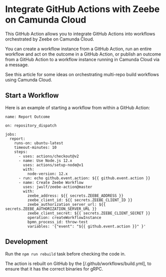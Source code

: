 # Integrate GitHub Actions with Zeebe on Camunda Cloud

This GitHub Action allows you to integrate GitHub Actions into workflows orchestrated by Zeebe on Camunda Cloud.

You can create a workflow instance from a GitHub Action, run an entire workflow and act on the outcome in a GitHub Action, or publish an outcome from a GitHub Action to a workflow instance running in Camunda Cloud via a message.

See this article for some ideas on orchestrating multi-repo build workflows using Camunda Cloud.

## Start a Workflow

Here is an example of starting a workflow from within a GitHub Action:

```
name: Report Outcome

on: repository_dispatch

jobs:
  report:
    runs-on: ubuntu-latest
    timeout-minutes: 10
    steps:
      - uses: actions/checkout@v2
      - name: Use Node.js 12.x
        uses: actions/setup-node@v1
        with:
          node-version: 12.x
      - run: echo github.event.action: ${{ github.event.action }}
      - name: Create Zeebe Workflow
        uses: jwulf/zeebe-action@master
        with:
          zeebe_address: ${{ secrets.ZEEBE_ADDRESS }}
          zeebe_client_id: ${{ secrets.ZEEBE_CLIENT_ID }}
          zeebe_authorization_server_url: ${{ secrets.ZEEBE_AUTHORIZATION_SERVER_URL }}
          zeebe_client_secret: ${{ secrets.ZEEBE_CLIENT_SECRET }}
          operation: createWorkflowInstance
          bpmn_process_id: throw-test
          variables: '{"event": "${{ github.event.action }}" }'
```

## Development

Run the `npm run rebuild` task before checking the code in.

The action is rebuilt on GitHub by the [/.github/workflows/build.yml], to ensure that it has the correct binaries for gRPC.